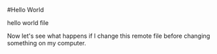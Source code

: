 #Hello World

hello world file

Now let's see what happens if I change this remote file before changing something on my computer.
